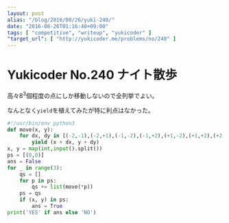 ```yaml
---
layout: post
alias: "/blog/2016/08/26/yuki-240/"
date: "2016-08-26T01:16:40+09:00"
tags: [ "competitive", "writeup", "yukicoder" ]
"target_url": [ "http://yukicoder.me/problems/no/240" ]
---
```


# Yukicoder No.240 ナイト散歩

高々$8^3$個程度の点にしか移動しないので全列挙でよい。

なんとなく`yield`を植えてみたが特に利点はなかった。

``` python
#!/usr/bin/env python3
def move(x, y):
    for dx, dy in [(-2,-1),(-2,+1),(-1,-2),(-1,+2),(+1,-2),(+1,+2),(+2,-1),(+2,+1)]:
        yield (x + dx, y + dy)
x, y = map(int,input().split())
ps = [(0,0)]
ans = False
for _ in range(3):
    qs = []
    for p in ps:
        qs += list(move(*p))
    ps = qs
    if (x, y) in ps:
        ans = True
print('YES' if ans else 'NO')
```
